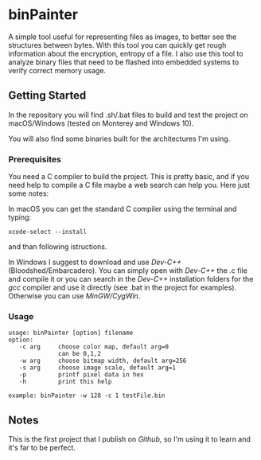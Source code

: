 # binPainter

A simple tool useful for representing files as images, to better see the structures between bytes. With this tool you can quickly get rough information about the encryption, entropy of a file. I also use this tool to analyze binary files that need to be flashed into embedded systems to verify correct memory usage.

## Getting Started

In the repository you will find .sh/.bat files to build and test the project on macOS/Windows (tested on Monterey and Windows 10).

You will also find some binaries built for the architectures I'm using.

### Prerequisites
You need a C compiler to build the project. This is pretty basic, and if you need help to compile a C file maybe a web search can help you. Here just some notes:

In macOS you can get the standard C compiler using the terminal and typing:
```
xcode-select --install
```
and than following istructions.

In Windows I suggest to download and use *Dev-C++* (Bloodshed/Embarcadero). You can simply open with *Dev-C++* the .c file and compile it or you can search in the *Dev-C++* installation folders for the *gcc* compiler and use it directly (see .bat in the project for examples). Otherwise you can use *MinGW/CygWin*.

### Usage

```
usage: binPainter [option] filename
option:
   -c arg     choose color map, default arg=0
              can be 0,1,2
   -w arg     choose bitmap width, default arg=256
   -s arg     choose image scale, default arg=1
   -p         printf pixel data in hex
   -h         print this help

example: binPainter -w 128 -c 1 testFile.bin
```

## Notes

This is the first project that I publish on *Github*, so I'm using it to learn and it's far to be perfect.
